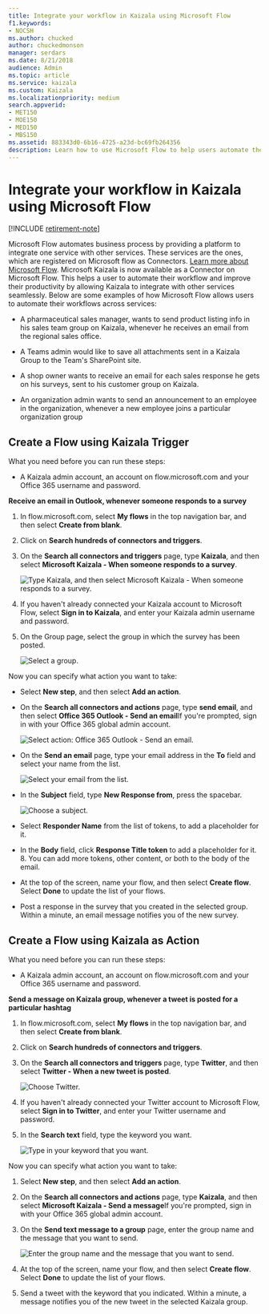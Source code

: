 ```yaml
---
title: Integrate your workflow in Kaizala using Microsoft Flow
f1.keywords:
- NOCSH
ms.author: chucked
author: chuckedmonson
manager: serdars
ms.date: 8/21/2018
audience: Admin
ms.topic: article
ms.service: kaizala
ms.custom: Kaizala
ms.localizationpriority: medium
search.appverid:
- MET150
- MOE150
- MED150
- MBS150
ms.assetid: 883343d0-6b16-4725-a23d-bc69fb264356
description: Learn how to use Microsoft Flow to help users automate their workflow and improve their productivity by allowing Kaizala to integrate with other services seamlessly.
---
```


# Integrate your workflow in Kaizala using Microsoft Flow

[!INCLUDE [retirement-note](includes/retirement-note.md)]

Microsoft Flow automates business process by providing a platform to integrate one service with other services. These services are the ones, which are registered on Microsoft flow as Connectors. [Learn more about Microsoft Flow](/power-automate/getting-started). Microsoft Kaizala is now available as a Connector on Microsoft Flow. This helps a user to automate their workflow and improve their productivity by allowing Kaizala to integrate with other services seamlessly. Below are some examples of how Microsoft Flow allows users to automate their workflows across services:
  
- A pharmaceutical sales manager, wants to send product listing info in his sales team group on Kaizala, whenever he receives an email from the regional sales office.
    
- A Teams admin would like to save all attachments sent in a Kaizala Group to the Team's SharePoint site.
    
- A shop owner wants to receive an email for each sales response he gets on his surveys, sent to his customer group on Kaizala.
    
- An organization admin wants to send an announcement to an employee in the organization, whenever a new employee joins a particular organization group
    
## Create a Flow using Kaizala Trigger

What you need before you can run these steps:
  
- A Kaizala admin account, an account on flow.microsoft.com and your Office 365 username and password.
    
 **Receive an email in Outlook, whenever someone responds to a survey**
  
1. In flow.microsoft.com, select **My flows** in the top navigation bar, and then select **Create from blank**.
    
2. Click on **Search hundreds of connectors and triggers**.
    
3. On the **Search all connectors and triggers** page, type **Kaizala**, and then select **Microsoft Kaizala - When someone responds to a survey**.
    
    ![Type Kaizala, and then select Microsoft Kaizala - When someone responds to a survey.](media/d4abbccc-e5f4-4a3f-811c-81faf7297178.png)
  
4. If you haven't already connected your Kaizala account to Microsoft Flow, select **Sign in to Kaizala**, and enter your Kaizala admin username and password.
    
5. On the Group page, select the group in which the survey has been posted.
    
    ![Select a group.](media/d8f4889c-8f23-45c8-b1b5-73521081a66d.png)
  
Now you can specify what action you want to take:
  
- Select **New step**, and then select **Add an action**.
    
- On the **Search all connectors and actions** page, type **send email**, and then select **Office 365 Outlook - Send an email**If you're prompted, sign in with your Office 365 global admin account.
    
    ![Select action: Office 365 Outlook - Send an email.](media/f8938e56-64d0-4827-9528-88239881f430.png)
  
- On the **Send an email** page, type your email address in the **To** field and select your name from the list. 
    
    ![Select your email from the list.](media/bd08b595-94e8-4eac-90b8-f69b478e122a.png)
  
- In the **Subject** field, type **New Response from**, press the spacebar.
    
    ![Choose a subject.](media/c5220e01-83d0-48f0-8ed1-1d547f236347.png)
  
- Select **Responder Name** from the list of tokens, to add a placeholder for it. 
    
- In the **Body** field, click **Response Title token** to add a placeholder for it. 8. You can add more tokens, other content, or both to the body of the email. 
    
- At the top of the screen, name your flow, and then select **Create flow**. Select **Done** to update the list of your flows. 
    
- Post a response in the survey that you created in the selected group. Within a minute, an email message notifies you of the new survey.
    
## Create a Flow using Kaizala as Action

What you need before you can run these steps:
  
- A Kaizala admin account, an account on flow.microsoft.com and your Office 365 username and password.
    
 **Send a message on Kaizala group, whenever a tweet is posted for a particular hashtag**
  
1. In flow.microsoft.com, select **My flows** in the top navigation bar, and then select **Create from blank**.
    
2. Click on **Search hundreds of connectors and triggers**.
    
3. On the **Search all connectors and triggers** page, type **Twitter**, and then select **Twitter - When a new tweet is posted**.
    
    ![Choose Twitter.](media/bf649578-c9d6-4f3b-a7a9-533df93793db.png)
  
4. If you haven't already connected your Twitter account to Microsoft Flow, select **Sign in to Twitter**, and enter your Twitter username and password.
    
5. In the **Search text** field, type the keyword you want. 
    
    ![Type in your keyword that you want.](media/25641493-767a-4e3f-9eff-de5f8d066b8b.png)
  
Now you can specify what action you want to take:
  
1. Select **New step**, and then select **Add an action**.
    
2. On the **Search all connectors and actions** page, type **Kaizala**, and then select **Microsoft Kaizala - Send a message**If you're prompted, sign in with your Office 365 global admin account.
    
3. On the **Send text message to a group** page, enter the group name and the message that you want to send. 
    
    ![Enter the group name and the message that you want to send.](media/a25d776a-b3e1-48b3-81f0-c7bffbafd53d.png)
  
4. At the top of the screen, name your flow, and then select **Create flow**. Select **Done** to update the list of your flows. 
    
5. Send a tweet with the keyword that you indicated. Within a minute, a message notifies you of the new tweet in the selected Kaizala group.
    

